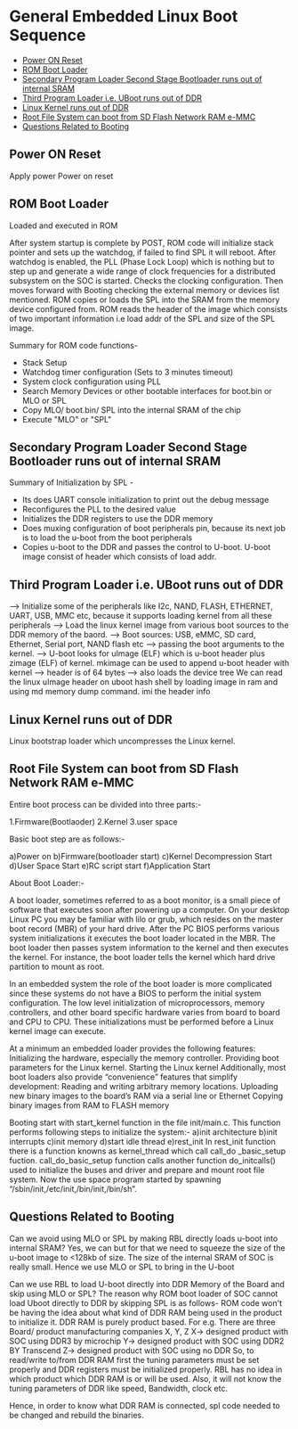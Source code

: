 # General Embedded Linux Boot Sequence
- [Power ON Reset](#power-on-reset)
- [ROM Boot Loader](#rom-boot-loader)
- [Secondary Program Loader Second Stage Bootloader runs out of internal SRAM](#secondary-program-loader-second-stage-bootloader-runs-out-of-internal-sram)
- [Third Program Loader i.e. UBoot runs out of DDR](#third-program-loader-ie-uboot-runs-out-of-ddr)
- [Linux Kernel runs out of DDR](#linux-kernel-runs-out-of-ddr)
- [Root File System can boot from SD Flash Network RAM e-MMC](#root-file-system-can-boot-from-sd-flash-network-ram-e-mmc)
- [Questions Related to Booting](#questions-related-to-booting)

<!-- toc -->


## Power ON Reset

Apply power Power on reset

## ROM Boot Loader 

Loaded and executed in ROM

After system startup is complete by POST, ROM code will initialize stack pointer and sets up the watchdog, if failed to find SPL it will reboot. After watchdog is enabled,  the PLL (Phase Lock Loop) which is nothing but to step up and generate a wide range of clock frequencies for a distributed subsystem on the SOC is started. Checks the clocking configuration. Then moves forward with Booting checking the external memory or devices list mentioned. ROM copies or loads the SPL into the SRAM from the memory device configured from. ROM reads the header of the image which consists of two important information i.e load addr of the SPL and size of the SPL image. 

Summary for ROM code functions-

* Stack Setup
* Watchdog timer configuration (Sets to 3 minutes timeout)
* System clock configuration using PLL
* Search Memory Devices or other bootable interfaces for boot.bin or MLO or SPL
* Copy MLO/ boot.bin/ SPL into the internal SRAM of the chip
* Execute "MLO" or "SPL"

## Secondary Program Loader Second Stage Bootloader runs out of internal SRAM

Summary of Initialization by SPL -

* Its does UART console initialization to print out the debug message
* Reconfigures the PLL to the desired value
* Initializes the DDR registers to use the DDR memory
* Does muxing configuration of boot peripherals pin, because its next job is to load the u-boot from the boot peripherals 
* Copies u-boot to  the DDR and passes the control to U-boot. U-boot image consist of header which consists of load addr.



## Third Program Loader i.e. UBoot runs out of DDR



--> Initialize some of the peripherals like I2c, NAND, FLASH, ETHERNET, UART, USB, MMC etc, because it supports loading kernel from all these peripherals
--> Load the linux kernel image from various boot sources to the DDR memory of the baord.
--> Boot sources: USB, eMMC, SD card, Ethernet, Serial port, NAND flash etc
--> passing the boot arguments to the kernel. 
--> U-boot looks for uImage (ELF) which is u-boot header plus zimage (ELF) of kernel. mkimage can be used to append u-boot header with kernel
--> header is of 64 bytes
--> also loads the device tree
We can read the linux uImage header on uboot hash shell by loading image in ram and using md memory dump command. imi the header info



## Linux Kernel runs out of DDR



Linux bootstrap loader which uncompresses the Linux kernel.


## Root File System can boot from SD Flash Network RAM e-MMC



Entire boot process can be divided into three parts:-

1.Firmware(Bootlaoder)
2.Kernel
3.user space

Basic boot step are as follows:-

a)Power on
b)Firmware(bootloader start)
c)Kernel Decompression Start
d)User Space Start
e)RC script start
f)Application Start

About Boot Loader:-

A boot loader, sometimes referred to as a boot monitor, is a small piece of software that executes soon after powering up a computer. On your desktop Linux PC you may be familiar with lilo or grub, which resides on the master boot record (MBR) of your hard drive. After the PC BIOS performs various system initializations it executes the boot loader located in the MBR. The boot loader then passes system information to the kernel and then executes the kernel. For instance, the boot loader tells the kernel which hard drive partition to mount as root.

In an embedded system the role of the boot loader is more complicated since these systems do not have a BIOS to perform the initial system configuration. The low level initialization of microprocessors, memory controllers, and other board specific hardware varies from board to board and CPU to CPU. These initializations must be performed before a Linux kernel image can execute.

At a minimum an embedded loader provides the following features:
Initializing the hardware, especially the memory controller.
Providing boot parameters for the Linux kernel.
Starting the Linux kernel
Additionally, most boot loaders also provide “convenience” features that simplify development:
Reading and writing arbitrary memory locations.
Uploading new binary images to the board’s RAM via a serial line or Ethernet
Copying binary images from RAM to FLASH memory

Booting start with start_kernel function in the file init/main.c.
This function performs following steps to initialize the system:-
a)init architecture
b)init interrupts
c)init memory
d)start idle thread
e)rest_init
In rest_init function there is a function knowns as kernel_thread which call call_do _basic_setup fuction.
call_do_basic_setup function calls another function do_initcalls() used to initialize the buses and driver and prepare and mount root file system.
Now the use space program started by spawning “/sbin/init,/etc/init,/bin/init,/bin/sh”.



## Questions Related to Booting

Can we avoid using MLO or SPL by making RBL directly loads u-boot into internal SRAM?
Yes, we can but for that we need to squeeze the size of the u-boot image to <128kb of size. The size of the internal SRAM of SOC is really small. Hence we use MLO or SPL to bring in the U-boot

Can we use RBL to load U-boot directly into DDR Memory of the Board and skip using MLO or SPL?
The reason why ROM boot loader of SOC cannot load Uboot directly to DDR by skipping SPL is as follows-
ROM  code won't be having the idea about what kind of DDR RAM being used in the product to initialize it.  DDR RAM is purely product based. For e.g.
There are three Board/ product manufacturing companies X, Y, Z
X-> designed product with SOC using DDR3 by microchip
Y-> designed product with SOC using DDR2 BY Transcend
Z-> designed product with SOC using no DDR
So, to read/write to/from DDR RAM first the tuning parameters must be set properly and DDR registers must be initialized properly. RBL has no idea in which product which DDR RAM is or will be used. Also, it will not know the tuning parameters of DDR like speed, Bandwidth, clock etc.

Hence, in order to know what DDR RAM is connected, spl code needed to be changed and rebuild the binaries. 

